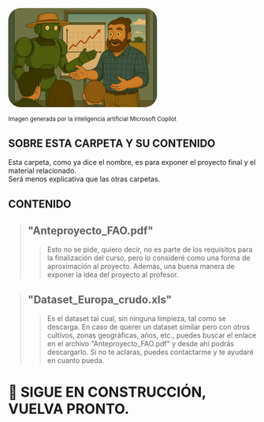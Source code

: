 <div style="display: flex; justify-content: left;">
    <img src="../imag/presen.png" style="border-radius: 25px; width: 60%;">
</div>

<small>Imagen generada por la inteligencia artificial Microsoft Copilot</small>

## SOBRE ESTA CARPETA Y SU CONTENIDO

Esta carpeta, como ya dice el nombre, es para exponer el proyecto final y el material relacionado.  
Será menos explicativa que las otras carpetas.  

## CONTENIDO

> ## "Anteproyecto_FAO.pdf"  
>> Esto no se pide, quiero decir, no es parte de los requisitos para la finalización del curso, pero lo consideré como una forma de aproximación al proyecto. Además, una buena manera de exponer la idea del proyecto al profesor.  

> ## "Dataset_Europa_crudo.xls"  
>> Es el dataset tal cual, sin ninguna limpieza, tal como se descarga. En caso de querer un dataset similar pero con otros cultivos, zonas geográficas, años, etc., puedes buscar el enlace en el archivo "Anteproyecto_FAO.pdf" y desde ahí podrás descargarlo. Si no te aclaras, puedes contactarme y te ayudaré en cuanto pueda.  

# 🚧 SIGUE EN CONSTRUCCIÓN, VUELVA PRONTO.

